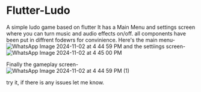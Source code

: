 # Flutter-Ludo
A simple ludo game based on flutter 
It has a Main Menu and settings screen where you can turn music and audio effects on/off.
all components have been put in diffrent fodewrs for convinience. 
Here's the main menu-
![WhatsApp Image 2024-11-02 at 4 44 59 PM](https://github.com/user-attachments/assets/582712fc-8335-486f-96ef-6cced2dd9fa7)
 and the settiings screen- 
![WhatsApp Image 2024-11-02 at 4 45 00 PM](https://github.com/user-attachments/assets/1b32e0ed-953c-4162-bc29-083758e1d83d)

 
 Finally the gameplay screen- 
![WhatsApp Image 2024-11-02 at 4 44 59 PM (1)](https://github.com/user-attachments/assets/4b21e22e-f98c-4a46-8533-8d4293356616)

try it, if there is any issues let me know.
